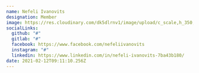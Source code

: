 ```yaml
---
name: Nefeli Ivanovits
designation: Member
image: https://res.cloudinary.com/dk5dlrnv1/image/upload/c_scale,h_350,w_350/v1637054168/members/photo_2021-11-16_11-15-15_iv9beo.jpg
socialLinks:
  github: "#"
  gitlab: "#"
  facebook: https://www.facebook.com/nefeliivanovits
  instagram: "#"
  linkedin: https://www.linkedin.com/in/nefeli-ivanovits-7ba43b180/
date: 2021-02-12T09:11:10.256Z
---
```

